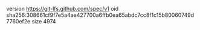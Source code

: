 version https://git-lfs.github.com/spec/v1
oid sha256:308661cf9f7e5a4ae427700a6ffb0ea65abdc7cc8f1c15b80060749d7760ef2e
size 4974
